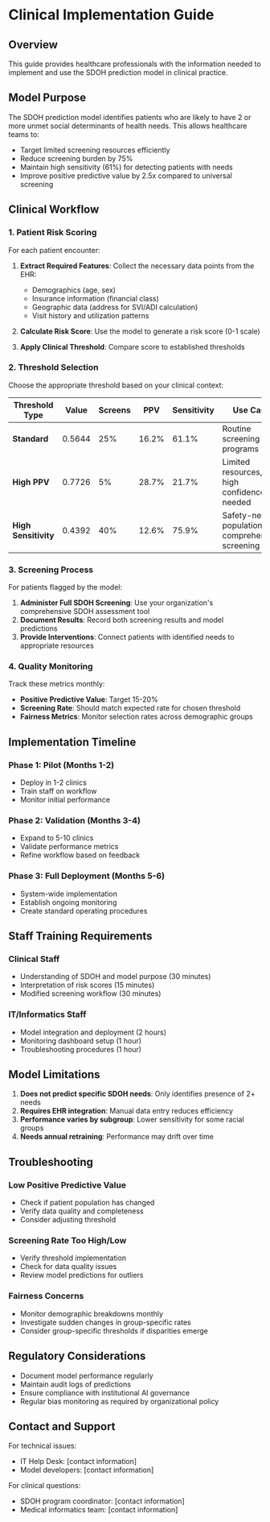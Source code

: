 # Clinical Implementation Guide

## Overview

This guide provides healthcare professionals with the information needed to implement and use the SDOH prediction model in clinical practice.

## Model Purpose

The SDOH prediction model identifies patients who are likely to have 2 or more unmet social determinants of health needs. This allows healthcare teams to:

- Target limited screening resources efficiently
- Reduce screening burden by 75%
- Maintain high sensitivity (61%) for detecting patients with needs
- Improve positive predictive value by 2.5x compared to universal screening

## Clinical Workflow

### 1. Patient Risk Scoring

For each patient encounter:

1. **Extract Required Features**: Collect the necessary data points from the EHR:
   - Demographics (age, sex)
   - Insurance information (financial class)
   - Geographic data (address for SVI/ADI calculation)
   - Visit history and utilization patterns

2. **Calculate Risk Score**: Use the model to generate a risk score (0-1 scale)

3. **Apply Clinical Threshold**: Compare score to established thresholds

### 2. Threshold Selection

Choose the appropriate threshold based on your clinical context:

| Threshold Type | Value | Screens | PPV | Sensitivity | Use Case |
|----------------|-------|---------|-----|-------------|----------|
| **Standard** | 0.5644 | 25% | 16.2% | 61.1% | Routine screening programs |
| **High PPV** | 0.7726 | 5% | 28.7% | 21.7% | Limited resources, high confidence needed |
| **High Sensitivity** | 0.4392 | 40% | 12.6% | 75.9% | Safety-net populations, comprehensive screening |

### 3. Screening Process

For patients flagged by the model:

1. **Administer Full SDOH Screening**: Use your organization's comprehensive SDOH assessment tool
2. **Document Results**: Record both screening results and model predictions
3. **Provide Interventions**: Connect patients with identified needs to appropriate resources

### 4. Quality Monitoring

Track these metrics monthly:

- **Positive Predictive Value**: Target 15-20%
- **Screening Rate**: Should match expected rate for chosen threshold
- **Fairness Metrics**: Monitor selection rates across demographic groups

## Implementation Timeline

### Phase 1: Pilot (Months 1-2)
- Deploy in 1-2 clinics
- Train staff on workflow
- Monitor initial performance

### Phase 2: Validation (Months 3-4)
- Expand to 5-10 clinics
- Validate performance metrics
- Refine workflow based on feedback

### Phase 3: Full Deployment (Months 5-6)
- System-wide implementation
- Establish ongoing monitoring
- Create standard operating procedures

## Staff Training Requirements

### Clinical Staff
- Understanding of SDOH and model purpose (30 minutes)
- Interpretation of risk scores (15 minutes)
- Modified screening workflow (30 minutes)

### IT/Informatics Staff
- Model integration and deployment (2 hours)
- Monitoring dashboard setup (1 hour)
- Troubleshooting procedures (1 hour)

## Model Limitations

1. **Does not predict specific SDOH needs**: Only identifies presence of 2+ needs
2. **Requires EHR integration**: Manual data entry reduces efficiency
3. **Performance varies by subgroup**: Lower sensitivity for some racial groups
4. **Needs annual retraining**: Performance may drift over time

## Troubleshooting

### Low Positive Predictive Value
- Check if patient population has changed
- Verify data quality and completeness
- Consider adjusting threshold

### Screening Rate Too High/Low
- Verify threshold implementation
- Check for data quality issues
- Review model predictions for outliers

### Fairness Concerns
- Monitor demographic breakdowns monthly
- Investigate sudden changes in group-specific rates
- Consider group-specific thresholds if disparities emerge

## Regulatory Considerations

- Document model performance regularly
- Maintain audit logs of predictions
- Ensure compliance with institutional AI governance
- Regular bias monitoring as required by organizational policy

## Contact and Support

For technical issues:
- IT Help Desk: [contact information]
- Model developers: [contact information]

For clinical questions:
- SDOH program coordinator: [contact information]
- Medical informatics team: [contact information]